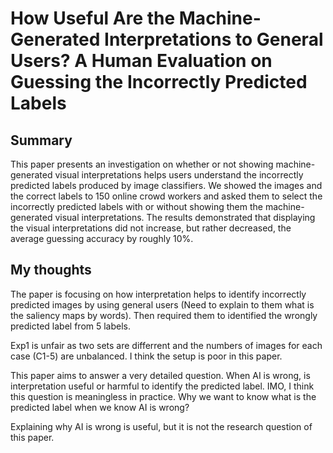 # How Useful Are the Machine-Generated Interpretations to General Users? A Human Evaluation on Guessing the Incorrectly Predicted Labels

## Summary

This paper presents an investigation on whether or not
showing machine-generated visual interpretations helps users
understand the incorrectly predicted labels produced by image classifiers. We showed the images and the correct labels
to 150 online crowd workers and asked them to select the incorrectly predicted labels with or without showing them the
machine-generated visual interpretations. The results demonstrated that displaying the visual interpretations did not increase, but rather decreased, the average guessing accuracy
by roughly 10%.

## My thoughts
The paper is focusing on how interpretation helps to identify incorrectly predicted images by using general users (Need to explain to them what is the saliency maps by words). Then required them to identified the wrongly predicted label from 5 labels. 

Exp1 is unfair as two sets are differrent and the numbers of images for each case (C1-5) are unbalanced. I think the setup is poor in this paper.

This paper aims to answer a very detailed question. When AI is wrong, is interpretation useful or harmful to identify the predicted label. IMO, I think this question is meaningless in practice. Why we want to know what is the predicted label when we know AI is wrong? 

Explaining why AI is wrong is useful, but it is not the research question of this paper. 
